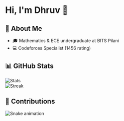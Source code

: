 # Hi, I'm Dhruv 👋  


## 🚀 About Me
- 🎓 Mathematics & ECE undergraduate at BITS Pilani  
- 💻 Codeforces Specialist (1456 rating)

## 📊 GitHub Stats
![Stats](https://github-readme-stats.vercel.app/api?username=dhruvvurhd&show_icons=true&theme=tokyonight)  
![Streak](https://github-readme-streak-stats.herokuapp.com/?user=dhruvvurhd&theme=tokyonight)

## 🐍 Contributions
![Snake animation](https://github.com/dhruvvurhd/dhruvvurhd/blob/output/github-contribution-grid-snake.svg)
